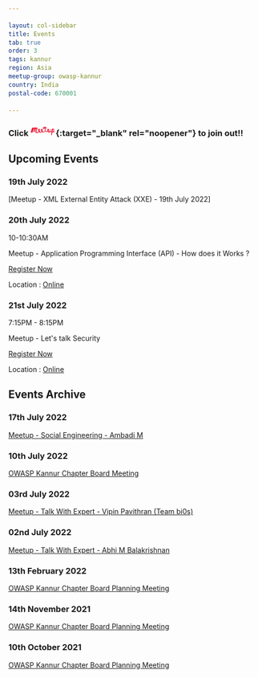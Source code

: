 ```yaml
---

layout: col-sidebar
title: Events
tab: true
order: 3
tags: kannur
region: Asia
meetup-group: owasp-kannur
country: India
postal-code: 670001

---
```


### Click [<img src="assets/images/meetup-s.png" style="width: 10%;" alt="OWASP Kannur on Meetup.com" />](https://www.meetup.com/owasp-kannur){:target="_blank" rel="noopener"} to join out!!


## Upcoming Events


### 19th July 2022

[Meetup - XML External Entity Attack (XXE) - 19th July 2022]





### 20th July 2022

 10-10:30AM

Meetup - Application Programming Interface (API) - How does it Works ?

<a href ="https://www.meetup.com/owasp-kannur/events/287265870/">Register Now</a>

Location : <a href ="https://www.meetup.com/owasp-kannur/events/287265870/">Online </a>



### 21st July 2022 

 7:15PM - 8:15PM

Meetup - Let's talk Security 

<a href ="https://www.meetup.com/owasp-kannur/events/287266133/">Register Now</a>

Location : <a href ="https://www.meetup.com/owasp-kannur/events/287266133/">Online </a>






## Events Archive

### 17th July 2022

[Meetup - Social Engineering - Ambadi M](events/17july2022)


### 10th July 2022

[OWASP Kannur Chapter Board Meeting](#)


### 03rd July 2022

[Meetup - Talk With Expert - Vipin Pavithran (Team bi0s)](events/3july2022)


### 02nd July 2022

[Meetup - Talk With Expert - Abhi M Balakrishnan](events/2july2022) 
 

### 13th February 2022

[OWASP Kannur Chapter Board Planning Meeting](events/13February2022)


### 14th November 2021

[OWASP Kannur Chapter Board Planning Meeting](events/14november2021)


### 10th October 2021

[OWASP Kannur Chapter Board Planning Meeting](events/10october2021)

